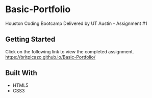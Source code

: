 # Basic-Portfolio
Houston Coding Bootcamp Delivered by UT Austin - Assignment #1

## Getting Started

Click on the following link to view the completed assignment.   
https://britpicazo.github.io/Basic-Portfolio/

## Built With

* HTML5
* CSS3